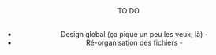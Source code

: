 <div style="text-align:center;># chAJAX !<br><br>

Un simple chat en Php/Ajax<br>
- Inscription des utilisateurs obligatoires pour utiliser le chat -<br>
- Suppression automatique des messages 30mn après leurs publications -<br><br>
- Raffraichissement de la zone de chat chaques secondes -<br>

# TO DO<br><br>
- Design global (ça pique un peu les yeux, là) -<br>
- Ré-organisation des fichiers -
